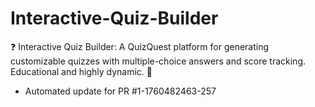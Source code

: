 # Interactive-Quiz-Builder
❓ Interactive Quiz Builder: A QuizQuest platform for generating customizable quizzes with multiple-choice answers and score tracking. Educational and highly dynamic. 📝


- Automated update for PR #1-1760482463-257